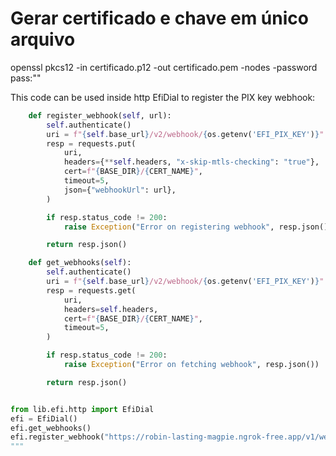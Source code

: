 # Gerar certificado e chave em único arquivo

openssl pkcs12 -in certificado.p12 -out certificado.pem -nodes -password pass:""

This code can be used inside http EfiDial to register the PIX key webhook:

```python
    def register_webhook(self, url):
        self.authenticate()
        uri = f"{self.base_url}/v2/webhook/{os.getenv('EFI_PIX_KEY')}"
        resp = requests.put(
            uri,
            headers={**self.headers, "x-skip-mtls-checking": "true"},
            cert=f"{BASE_DIR}/{CERT_NAME}",
            timeout=5,
            json={"webhookUrl": url},
        )

        if resp.status_code != 200:
            raise Exception("Error on registering webhook", resp.json())

        return resp.json()

    def get_webhooks(self):
        self.authenticate()
        uri = f"{self.base_url}/v2/webhook/{os.getenv('EFI_PIX_KEY')}"
        resp = requests.get(
            uri,
            headers=self.headers,
            cert=f"{BASE_DIR}/{CERT_NAME}",
            timeout=5,
        )

        if resp.status_code != 200:
            raise Exception("Error on fetching webhook", resp.json())

        return resp.json()


from lib.efi.http import EfiDial
efi = EfiDial()
efi.get_webhooks()
efi.register_webhook("https://robin-lasting-magpie.ngrok-free.app/v1/webhooks/efi/pix?hmac=f5f156101f6162341d1f536469bc0dfda3c27ac37569664b68429522aa692d65&ignorar=")
"""
```
